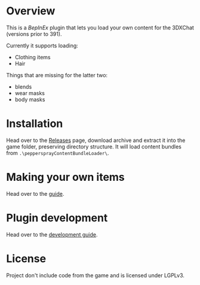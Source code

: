# Overview
This is a *BepInEx* plugin that lets you load your own content for the 3DXChat (versions prior to 391).

Currently it supports loading:
* Clothing items
* Hair

Things that are missing for the latter two:
* blends
* wear masks
* body masks

# Installation
Head over to the [Releases](http://github.com/peppersprayEzekiel/peppersprayContentBundleLoader/releases) page, download archive and extract it into the game folder, preserving directory structure.
It will load content bundles from `.\peppersprayContentBundleLoader\`.

# Making your own items
Head over to the [guide](https://github.com/peppersprayEzekiel/peppersprayContentBundleLoader/blob/master/peppersprayContentBundleLoader/docs/making_items_overview.md).

# Plugin development
Head over to the [development guide](https://github.com/peppersprayEzekiel/peppersprayContentBundleLoader/blob/master/peppersprayContentBundleLoader/docs/development.md).

# License
Project don't include code from the game and is licensed under LGPLv3.
